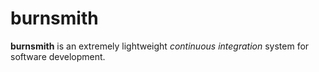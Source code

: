 # burnsmith

**burnsmith** is an extremely lightweight *continuous integration* system for software development.

